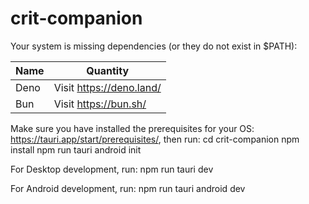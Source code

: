 # crit-companion

Your system is missing dependencies (or they do not exist in $PATH):

|Name |Quantity                  |
|-----|--------------------------|
|Deno | Visit https://deno.land/ |
|Bun  | Visit https://bun.sh/    |

Make sure you have installed the prerequisites for your OS: https://tauri.app/start/prerequisites/, then run:
  cd crit-companion
  npm install
  npm run tauri android init

For Desktop development, run:
  npm run tauri dev

For Android development, run:
  npm run tauri android dev